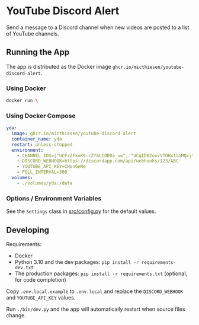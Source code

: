 # YouTube Discord Alert

Send a message to a Discord channel when new videos are posted to a list of YouTube channels.

## Running the App

The app is distributed as the Docker image `ghcr.io/micthiesen/youtube-discord-alert`.

### Using Docker

```bash
docker run \
```

### Using Docker Compose

```yml
yda:
  image: ghcr.io/micthiesen/youtube-discord-alert
  container_name: yda
  restart: unless-stopped
  environment:
    - CHANNEL_IDS=["UCFrZFkoK9-cZf6LtOD0a_uw", "UCqIDB2oovYTOHx1lbMQxjtg"]
    - DISCORD_WEBHOOK=https://discordapp.com/api/webhooks/123/ABC
    - YOUTUBE_API_KEY=CHanGeMe
    - POLL_INTERVAL=300
  volumes:
    - ./volumes/yda:/data
```

### Options / Environment Variables



See the `Settings` class in [src/config.py](https://github.com/micthiesen/youtube-discord-alert/blob/main/src/config.py) for the default values.

## Developing

Requirements:

- Docker
- Python 3.10 and the dev packages: `pip install -r requirements-dev.txt`
- The production packages: `pip install -r requirements.txt` (optional, for code completion)

Copy `.env.local.example` to `.env.local` and replace the `DISCORD_WEBHOOK` and `YOUTUBE_API_KEY` values.

Run `./bin/dev.py` and the app will automatically restart when source files change.
